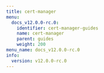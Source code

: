 ```yaml
---
title: cert-manager
menu:
  docs_v12.0.0-rc.0:
    identifier: cert-manager-guides
    name: cert-manager
    parent: guides
    weight: 200
menu_name: docs_v12.0.0-rc.0
info:
  version: v12.0.0-rc.0
---
```


